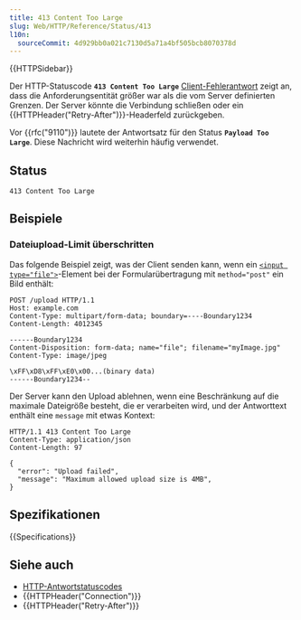 ```yaml
---
title: 413 Content Too Large
slug: Web/HTTP/Reference/Status/413
l10n:
  sourceCommit: 4d929bb0a021c7130d5a71a4bf505bcb8070378d
---
```


{{HTTPSidebar}}

Der HTTP-Statuscode **`413 Content Too Large`** [Client-Fehlerantwort](/de/docs/Web/HTTP/Reference/Status#client_error_responses) zeigt an, dass die Anforderungsentität größer war als die vom Server definierten Grenzen. Der Server könnte die Verbindung schließen oder ein {{HTTPHeader("Retry-After")}}-Headerfeld zurückgeben.

Vor {{rfc("9110")}} lautete der Antwortsatz für den Status **`Payload Too Large`**. Diese Nachricht wird weiterhin häufig verwendet.

## Status

```http
413 Content Too Large
```

## Beispiele

### Dateiupload-Limit überschritten

Das folgende Beispiel zeigt, was der Client senden kann, wenn ein [`<input type="file">`](/de/docs/Web/HTML/Element/input/file)-Element bei der Formularübertragung mit `method="post"` ein Bild enthält:

```http
POST /upload HTTP/1.1
Host: example.com
Content-Type: multipart/form-data; boundary=----Boundary1234
Content-Length: 4012345

------Boundary1234
Content-Disposition: form-data; name="file"; filename="myImage.jpg"
Content-Type: image/jpeg

\xFF\xD8\xFF\xE0\x00...(binary data)
------Boundary1234--
```

Der Server kann den Upload ablehnen, wenn eine Beschränkung auf die maximale Dateigröße besteht, die er verarbeiten wird, und der Antworttext enthält eine `message` mit etwas Kontext:

```http
HTTP/1.1 413 Content Too Large
Content-Type: application/json
Content-Length: 97

{
  "error": "Upload failed",
  "message": "Maximum allowed upload size is 4MB",
}
```

## Spezifikationen

{{Specifications}}

## Siehe auch

- [HTTP-Antwortstatuscodes](/de/docs/Web/HTTP/Reference/Status)
- {{HTTPHeader("Connection")}}
- {{HTTPHeader("Retry-After")}}
